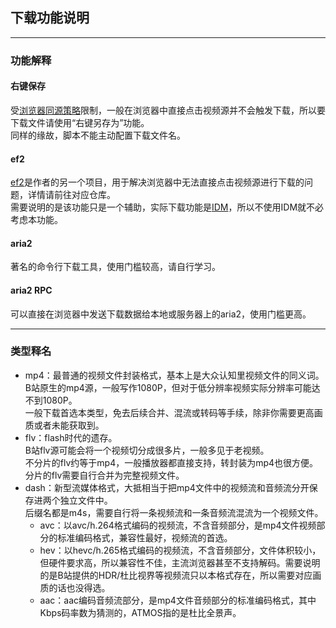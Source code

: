 ## 下载功能说明
---
### 功能解释
#### 右键保存
受[浏览器同源策略](https://developer.mozilla.org/zh-CN/docs/Web/Security/Same-origin_policy)限制，一般在浏览器中直接点击视频源并不会触发下载，所以要下载文件请使用“右键另存为”功能。  
同样的缘故，脚本不能主动配置下载文件名。

#### ef2
[ef2](https://github.com/MotooriKashin/ef2)是作者的另一个项目，用于解决浏览器中无法直接点击视频源进行下载的问题，详情请前往对应仓库。  
需要说明的是该功能只是一个辅助，实际下载功能是[IDM](http://www.internetdownloadmanager.com/)，所以不使用IDM就不必考虑本功能。

#### aria2
著名的命令行下载工具，使用门槛较高，请自行学习。

#### aria2 RPC
可以直接在浏览器中发送下载数据给本地或服务器上的aria2，使用门槛更高。

---
### 类型释名
- mp4：最普通的视频文件封装格式，基本上是大众认知里视频文件的同义词。  
B站原生的mp4源，一般写作1080P，但对于低分辨率视频实际分辨率可能达不到1080P。  
一般下载首选本类型，免去后续合并、混流或转码等手续，除非你需要更高画质或者未能获取到。
- flv：flash时代的遗存。  
B站flv源可能会将一个视频切分成很多片，一般多见于老视频。  
不分片的flv约等于mp4，一般播放器都直接支持，转封装为mp4也很方便。  
分片的flv需要自行合并为完整视频文件。
- dash：新型流媒体格式，大抵相当于把mp4文件中的视频流和音频流分开保存进两个独立文件中。  
后缀名都是m4s，需要自行将一条视频流和一条音频流混流为一个视频文件。  
  - avc：以avc/h.264格式编码的视频流，不含音频部分，是mp4文件视频部分的标准编码格式，兼容性最好，视频流的首选。
  - hev：以hevc/h.265格式编码的视频流，不含音频部分，文件体积较小，但硬件要求高，所以兼容性不佳，主流浏览器甚至不支持解码。需要说明的是B站提供的HDR/杜比视界等视频流只以本格式存在，所以需要对应画质的话也没得选。
  - aac：aac编码音频流部分，是mp4文件音频部分的标准编码格式，其中Kbps码率数为猜测的，ATMOS指的是杜比全景声。